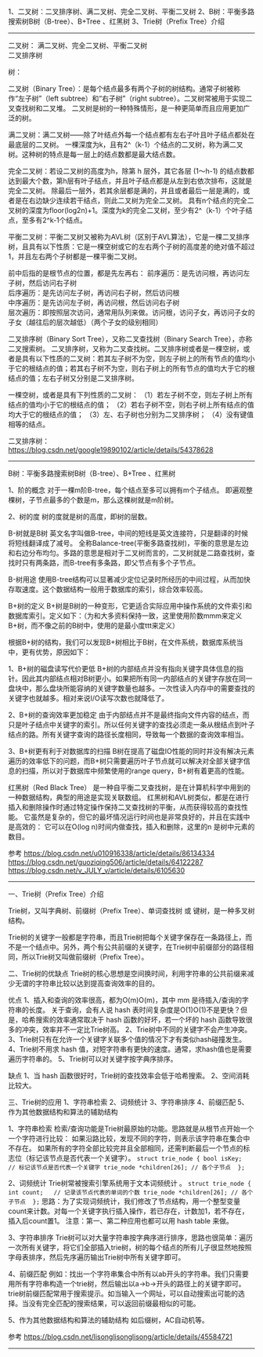 1、二叉树：二叉排序树、满二叉树、完全二叉树、平衡二叉树
2、B树：平衡多路搜索树B树（B-tree）、B+Tree 、红黑树
3、Trie树（Prefix Tree）介绍

---------------------------------------------------------------------------------------------------------------------
二叉树：
满二叉树、完全二叉树、平衡二叉树  
二叉排序树  


树：

二叉树（Binary Tree）：是每个结点最多有两个子树的树结构。通常子树被称作“左子树”（left subtree）和“右子树”（right subtree）。二叉树常被用于实现二叉查找树和二叉堆。
    二叉树是树的一种特殊情形，是一种更简单而且应用更加广泛的树。

满二叉树：满二叉树——除了叶结点外每一个结点都有左右子叶且叶子结点都处在最底层的二叉树。
    一棵深度为k，且有2^（k-1）个结点的二叉树，称为满二叉树。这种树的特点是每一层上的结点数都是最大结点数。

完全二叉树：若设二叉树的高度为h，除第 h 层外，其它各层 (1～h-1) 的结点数都达到最大个数，第h层有叶子结点，并且叶子结点都是从左到右依次排布，这就是完全二叉树。
    除最后一层外，若其余层都是满的，并且或者最后一层是满的，或者是在右边缺少连续若干结点，则此二叉树为完全二叉树。
    具有n个结点的完全二叉树的深度为floor(log2n)+1。深度为k的完全二叉树，至少有2^（k-1）个叶子结点，至多有2^k-1个结点。
    
平衡二叉树：平衡二叉树又被称为AVL树（区别于AVL算法），它是一棵二叉排序树，且具有以下性质：它是一棵空树或它的左右两个子树的高度差的绝对值不超过1，并且左右两个子树都是一棵平衡二叉树。



前中后指的是根节点的位置，都是先左再右：
前序遍历：是先访问根，再访问左子树，然后访问右子树  
后序遍历：是先访问左子树，再访问右子树，然后访问根  
中序遍历：是先访问左子树，再访问根，然后访问右子树  
层次遍历：即按照层次访问，通常用队列来做。访问根，访问子女，再访问子女的子女（越往后的层次越低）（两个子女的级别相同）


二叉排序树（Binary Sort Tree），又称二叉查找树（Binary Search Tree），亦称二叉搜索树。
二叉排序树，又称为二叉查找树。二叉排序树或者是一棵空树，或者是具有以下性质的二叉树：若其左子树不为空，则左子树上的所有节点的值均小于它的根结点的值；若其右子树不为空，则右子树上的所有节点的值均大于它的根结点的值；左右子树又分别是二叉排序树。

一棵空树，或者是具有下列性质的二叉树：
（1）若左子树不空，则左子树上所有结点的值均小于它的根结点的值；
（2）若右子树不空，则右子树上所有结点的值均大于它的根结点的值；
（3）左、右子树也分别为二叉排序树；
（4）没有键值相等的结点。



二叉排序树：
https://blog.csdn.net/google19890102/article/details/54378628



---------------------------------------------------------------------------------------------------------------------
B树：平衡多路搜索树B树（B-tree）、B+Tree 、红黑树

1、阶的概念
    对于一棵m阶B-tree，每个结点至多可以拥有m个子结点。
    即遍观整棵树，子节点最多的个数是m，那么这棵树就是m阶树。

2、树的度
    树的度就是树的高度，即树的层数。


B-树就是B树
英文名字叫做B-tree，中间的短线是英文连接符，只是翻译的时候将短线翻译成了减号。
全称Balance-tree(平衡多路查找树)，平衡的意思是左边和右边分布均匀。多路的意思是相对于二叉树而言的，二叉树就是二路查找树，查找时只有两条路，而B-tree有多条路，即父节点有多个子节点。

B-树用途
使用B-tree结构可以显著减少定位记录时所经历的中间过程，从而加快存取速度。这个数据结构一般用于数据库的索引，综合效率较高。




B+树的定义
B+树是B树的一种变形，它更适合实际应用中操作系统的文件索引和数据库索引。定义如下：（为和大多资料保持一致，这里使用阶数mmm来定义B+树，而不像之前的B树中，使用的是最小度ttt来定义）

根据B+树的结构，我们可以发现B+树相比于B树，在文件系统，数据库系统当中，更有优势，原因如下：

1、B+树的磁盘读写代价更低
    B+树的内部结点并没有指向关键字具体信息的指针。因此其内部结点相对B树更小。如果把所有同一内部结点的关键字存放在同一盘块中，那么盘块所能容纳的关键字数量也越多。一次性读入内存中的需要查找的关键字也就越多。相对来说I/O读写次数也就降低了。

2、B+树的查询效率更加稳定
    由于内部结点并不是最终指向文件内容的结点，而只是叶子结点中关键字的索引。所以任何关键字的查找必须走一条从根结点到叶子结点的路。所有关键字查询的路径长度相同，导致每一个数据的查询效率相当。

3、B+树更有利于对数据库的扫描
    B树在提高了磁盘IO性能的同时并没有解决元素遍历的效率低下的问题，而B+树只需要遍历叶子节点就可以解决对全部关键字信息的扫描，所以对于数据库中频繁使用的range query，B+树有着更高的性能。




红黑树（Red Black Tree） 是一种自平衡二叉查找树，是在计算机科学中用到的一种数据结构，典型的用途是实现关联数组。
红黑树和AVL树类似，都是在进行插入和删除操作时通过特定操作保持二叉查找树的平衡，从而获得较高的查找性能。
它虽然是复杂的，但它的最坏情况运行时间也是非常良好的，并且在实践中是高效的： 它可以在O(log n)时间内做查找，插入和删除，这里的n 是树中元素的数目。



参考
https://blog.csdn.net/u010916338/article/details/86134334
https://blog.csdn.net/guoziqing506/article/details/64122287
https://blog.csdn.net/v_JULY_v/article/details/6105630



---------------------------------------------------------------------------------------------------------------------
 
一、Trie树（Prefix Tree）介绍

Trie树，又叫字典树、前缀树（Prefix Tree）、单词查找树 或 键树，是一种多叉树结构。

Trie树的关键字一般都是字符串，而且Trie树把每个关键字保存在一条路径上，而不是一个结点中。另外，两个有公共前缀的关键字，在Trie树中前缀部分的路径相同，所以Trie树又叫做前缀树（Prefix Tree）。



二、Trie树的优缺点
Trie树的核心思想是空间换时间，利用字符串的公共前缀来减少无谓的字符串比较以达到提高查询效率的目的。

优点
1、插入和查询的效率很高，都为O(m)O(m)，其中 mm 是待插入/查询的字符串的长度。
    关于查询，会有人说 hash 表时间复杂度是O(1)O(1)不是更快？但是，哈希搜索的效率通常取决于 hash 函数的好坏，若一个坏的 hash 函数导致很多的冲突，效率并不一定比Trie树高。
2、Trie树中不同的关键字不会产生冲突。
3、Trie树只有在允许一个关键字关联多个值的情况下才有类似hash碰撞发生。
4、Trie树不用求 hash 值，对短字符串有更快的速度。通常，求hash值也是需要遍历字符串的。
5、Trie树可以对关键字按字典序排序。

缺点
1、当 hash 函数很好时，Trie树的查找效率会低于哈希搜索。
2、空间消耗比较大。



三、Trie树的应用
1、字符串检索
2、词频统计
3、字符串排序
4、前缀匹配
5、作为其他数据结构和算法的辅助结构


1、字符串检索
    检索/查询功能是Trie树最原始的功能。思路就是从根节点开始一个一个字符进行比较：
    如果沿路比较，发现不同的字符，则表示该字符串在集合中不存在。
    如果所有的字符全部比较完并且全部相同，还需判断最后一个节点的标志位（标记该节点是否代表一个关键字）。
    ```
    struct trie_node
    {
        bool isKey;   // 标记该节点是否代表一个关键字
        trie_node *children[26]; // 各个子节点 
    };
    ```

2、词频统计
    Trie树常被搜索引擎系统用于文本词频统计 。
    ```
    struct trie_node
    {
        int count;   // 记录该节点代表的单词的个数
        trie_node *children[26]; // 各个子节点 
    };
    ```
    思路：为了实现词频统计，我们修改了节点结构，用一个整型变量count来计数。对每一个关键字执行插入操作，若已存在，计数加1，若不存在，插入后count置1。
   注意：第一、第二种应用也都可以用 hash table 来做。

3、字符串排序
    Trie树可以对大量字符串按字典序进行排序，思路也很简单：遍历一次所有关键字，将它们全部插入trie树，树的每个结点的所有儿子很显然地按照字母表排序，然后先序遍历输出Trie树中所有关键字即可。

4、前缀匹配
    例如：找出一个字符串集合中所有以ab开头的字符串。我们只需要用所有字符串构造一个trie树，然后输出以a->b->开头的路径上的关键字即可。
    trie树前缀匹配常用于搜索提示。如当输入一个网址，可以自动搜索出可能的选择。当没有完全匹配的搜索结果，可以返回前缀最相似的可能。

5、作为其他数据结构和算法的辅助结构
如后缀树，AC自动机等。




参考
https://blog.csdn.net/lisonglisonglisong/article/details/45584721

---------------------------------------------------------------------------------------------------------------------



